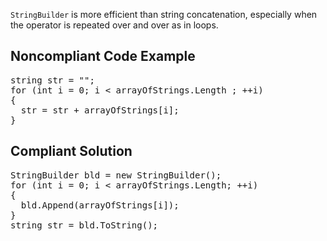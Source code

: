 `StringBuilder` is more efficient than string concatenation, especially when the operator is repeated over and over as in loops.

## Noncompliant Code Example

<pre>
string str = "";
for (int i = 0; i &lt; arrayOfStrings.Length ; ++i)
{
  str = str + arrayOfStrings[i];
}
</pre>

## Compliant Solution

<pre>
StringBuilder bld = new StringBuilder();
for (int i = 0; i &lt; arrayOfStrings.Length; ++i)
{
  bld.Append(arrayOfStrings[i]);
}
string str = bld.ToString();
</pre>